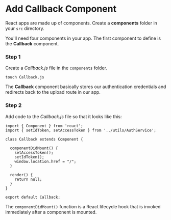 # Add Callback Component

React apps are made up of components. Create a **components** folder in your `src` directory.

You'll need four components in your app. The first component to define is the **Callback** component.

### Step 1

Create a _Callback.js_ file in the `components` folder.

```code
touch Callback.js
```

The **Callback** component basically stores our authentication credentials and redirects back to the upload route in our app.

### Step 2

Add code to the _Callback.js_ file so that it looks like this:

```code
import { Component } from 'react';
import { setIdToken, setAccessToken } from '../utils/AuthService';

class Callback extends Component {

  componentDidMount() {
    setAccessToken();
    setIdToken();
    window.location.href = "/";
  }

  render() {
    return null;
  }
}

export default Callback;
```

The `componentDidMount()` function is a React lifecycle hook that is invoked immediately after a component is mounted.

